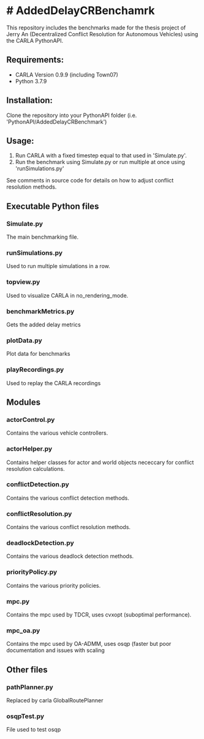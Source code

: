 # # AddedDelayCRBenchamrk
This repository includes the benchmarks made for the thesis project of Jerry An (Decentralized Conflict Resolution for Autonomous Vehicles) using the CARLA PythonAPI.

## Requirements:
* CARLA Version 0.9.9 (including Town07) 
* Python 3.7.9

## Installation:
Clone the repository into your PythonAPI folder (i.e. 'PythonAPI/AddedDelayCRBenchmark')

## Usage:
1. Run CARLA with a fixed timestep equal to that used in 'Simulate.py'.
2. Run the benchmark using Simulate.py or run multiple at once using 'runSimulations.py'

See comments in source code for details on how to adjust conflict resolution methods.

## Executable Python files

### Simulate.py
The main benchmarking file.

### runSimulations.py
Used to run multiple simulations in a row.

### topview.py
Used to visualize CARLA in no_rendering_mode.

### benchmarkMetrics.py
Gets the added delay metrics

### plotData.py
Plot data for benchmarks

### playRecordings.py
Used to replay the CARLA recordings

## Modules

### actorControl.py
Contains the various vehicle controllers.

### actorHelper.py
Contains helper classes for actor and world objects nececcary for conflict resolution calculations.

### conflictDetection.py
Contains the various conflict detection methods.

### conflictResolution.py
Contains the various conflict resolution methods.

### deadlockDetection.py
Contains the various deadlock detection methods.

### priorityPolicy.py
Contains the various priority policies.

### mpc.py
Contains the mpc used by TDCR, uses cvxopt (suboptimal performance).

### mpc_oa.py
Contains the mpc used by OA-ADMM, uses osqp (faster but poor documentation and issues with scaling


## Other files

### pathPlanner.py
Replaced by carla GlobalRoutePlanner

### osqpTest.py
File used to test osqp

